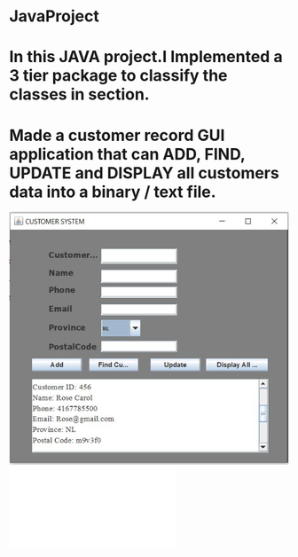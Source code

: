 # JavaProject


# In this JAVA project.I Implemented a 3 tier package to classify the classes in section. 
# Made a customer record GUI application that can ADD, FIND, UPDATE and DISPLAY all customers data into a binary / text file.  
 
 
![](images/java1.JPG)
![](images/java2.pdf)

